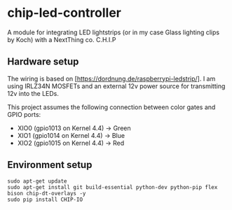 # chip-led-controller

A module for integrating LED lightstrips (or in my case Glass lighting clips by Koch) with a NextThing co. C.H.I.P

## Hardware setup
The wiring is based on [https://dordnung.de/raspberrypi-ledstrip/]. I am using IRLZ34N MOSFETs and an external 12v power source
for transmitting 12v into the LEDs.

This project assumes the following connection between color gates and GPIO ports:
* XIO0 (gpio1013 on Kernel 4.4) -> Green
* XIO1 (gpio1014 on Kernel 4.4) -> Blue
* XIO2 (gpio1015 on Kernel 4.4) -> Red


## Environment setup

```
sudo apt-get update
sudo apt-get install git build-essential python-dev python-pip flex bison chip-dt-overlays -y
sudo pip install CHIP-IO
```
